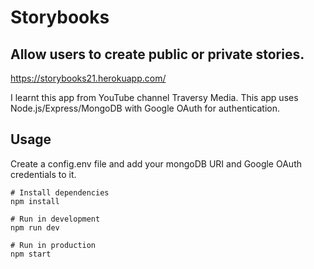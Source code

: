 # Storybooks

## Allow users to create public or private stories.

https://storybooks21.herokuapp.com/

I learnt this app from YouTube channel Traversy Media. 
This app uses Node.js/Express/MongoDB with Google OAuth for authentication. 

## Usage

Create a config.env file and add your mongoDB URI and Google OAuth credentials to it.

```
# Install dependencies
npm install

# Run in development
npm run dev

# Run in production
npm start
```

